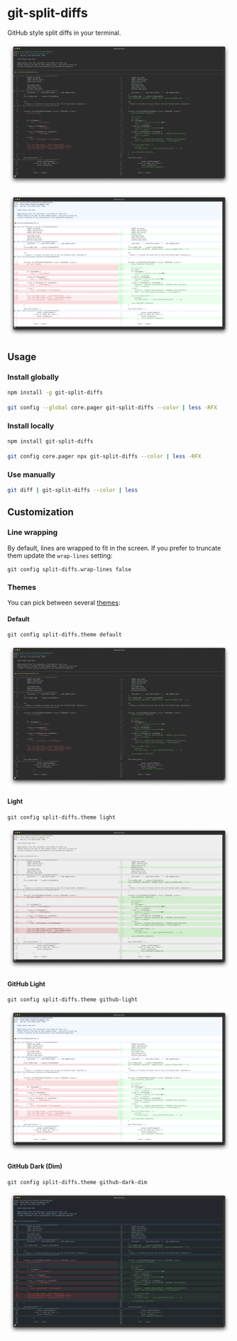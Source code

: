 # git-split-diffs

GitHub style split diffs in your terminal.

[![asciicast of split diffs](screenshots/default.png)](https://asciinema.org/a/6MZ4GWjfIyODdts9tjnN0YPy8?t=3)

[![asciicast of split diffs with GitHub Light theme](screenshots/github-light.png)](https://asciinema.org/a/qqkVNGVX7WyL5PQ3rfXTTISMv?t=3)

## Usage

### Install globally

```sh
npm install -g git-split-diffs

git config --global core.pager git-split-diffs --color | less -RFX
```

### Install locally

```sh
npm install git-split-diffs

git config core.pager npx git-split-diffs --color | less -RFX
```

### Use manually

```sh
git diff | git-split-diffs --color | less
```

## Customization

### Line wrapping

By default, lines are wrapped to fit in the screen. If you prefer to truncate them update the `wrap-lines` setting:
```
git config split-diffs.wrap-lines false
```

### Themes

You can pick between several [themes](src/themeDefinitions.ts):

#### Default

```
git config split-diffs.theme default
```

![Screenshot of default theme](screenshots/default.png)


#### Light

```
git config split-diffs.theme light
```

![Screenshot of light theme](screenshots/light.png)

#### GitHub Light

```
git config split-diffs.theme github-light
```

![Screenshot of GitHub Light theme](screenshots/github-light.png)

#### GitHub Dark (Dim)

```
git config split-diffs.theme github-dark-dim
```

![Screenshot of GitHub Dark (Dim) theme](screenshots/github-dark-dim.png)
